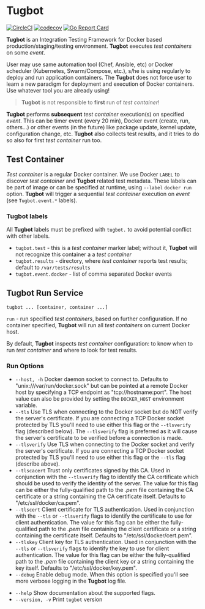 # Tugbot

[![CircleCI](https://circleci.com/gh/gaia-docker/tugbot.svg?style=shield)](https://circleci.com/gh/gaia-docker/tugbot)
[![codecov](https://codecov.io/gh/gaia-docker/tugbot/branch/master/graph/badge.svg)](https://codecov.io/gh/gaia-docker/tugbot)
[![Go Report Card](https://goreportcard.com/badge/github.com/gaia-docker/tugbot)](https://goreportcard.com/report/github.com/gaia-docker/tugbot)

**Tugbot** is an Integration Testing Framework for Docker based production/staging/testing environment. **Tugbot** executes *test containers* on some *event*.

User may use same automation tool (Chef, Ansible, etc) or Docker scheduler (Kubernetes, Swarm/Compose, etc.), s/he is using regularly to deploy and run application containers. The **Tugbot** does not force user to learn a new paradigm for deployment and execution of Docker containers. Use whatever tool you are already using!

> **Tugbot** is not responsible to **first** run of *test container*!

**Tugbot** performs **subsequent** *test container* execution(s) on specified *event*. This can be timer event (every 20 min), Docker event (create, run, others...) or other events (in the future) like package update, kernel update, configuration change, etc. **Tugbot** also collects test results, and it tries to do so also for first *test container* run too.

## Test Container

*Test container* is a regular Docker container. We use Docker `LABEL` to discover *test container* and **Tugbot** related test metadata. These labels can be part of image or can be specified at runtime, using `--label` `docker run` option.
**Tugbot** will trigger a sequential *test container* execution on *event* (see `Tugbot.event.*` labels).

### Tugbot labels
All **Tugbot** labels must be prefixed with `tugbot.` to avoid potential conflict with other labels.

- `tugbot.test` - this is a *test container* marker label; without it, **Tugbot** will not recognize this container a a *test container*
- `tugbot.results` - directory, where *test container* reports test results; default to `/var/tests/results`
- `tugbot.event.docker` - list of comma separated Docker events

## Tugbot Run Service

```
tugbot ... [container, container ...]
```

`run` - run specified *test containers*, based on further configuration. If no container specified, **Tugbot** will run all *test containers* on current Docker host.

By default, **Tugbot** inspects *test container* configuration: to know when to run *test container* and where to look for test results.

### Run Options

- `--host, -h`             Docker daemon socket to connect to. Defaults to "unix:///var/run/docker.sock" but can be pointed at a remote Docker host by specifying a TCP endpoint as "tcp://hostname:port". The host value can also be provided by setting the `DOCKER_HOST` environment variable.
- `--tls`                  Use TLS when connecting to the Docker socket but do NOT verify the server's certificate. If you are connecting a TCP Docker socket protected by TLS you'll need to use either this flag or the `--tlsverify` flag (described below). The `--tlsverify` flag is preferred as it will cause the server's certificate to be verified before a connection is made.
- `--tlsverify`            Use TLS when connecting to the Docker socket and verify the server's certificate. If you are connecting a TCP Docker socket protected by TLS you'll need to use either this flag or the `--tls` flag (describe above).
- `--tlscacert`            Trust only certificates signed by this CA. Used in conjunction with the `--tlsverify` flag to identify the CA certificate which should be used to verify the identity of the server. The value for this flag can be either the fully-qualified path to the *.pem* file containing the CA certificate or a string containing the CA certificate itself. Defaults to "/etc/ssl/docker/ca.pem".
- `--tlscert`              Client certificate for TLS authentication. Used in conjunction with the `--tls` or `--tlsverify` flags to identify the certificate to use for client authentication. The value for this flag can be either the fully-qualified path to the *.pem* file containing the client certificate or a string containing the certificate itself. Defaults to "/etc/ssl/docker/cert.pem".
- `--tlskey`               Client key for TLS authentication. Used in conjunction with the `--tls` or `--tlsverify` flags to identify the key to use for client authentication. The value for this flag can be either the fully-qualified path to the *.pem* file containing the client key or a string containing the key itself. Defaults to "/etc/ssl/docker/key.pem".
- `--debug`                Enable debug mode. When this option is specified you'll see more verbose logging in the **Tugbot** log file.
* `--help`                 Show documentation about the supported flags.
* `--version, -v`          Print `tugbot` version
